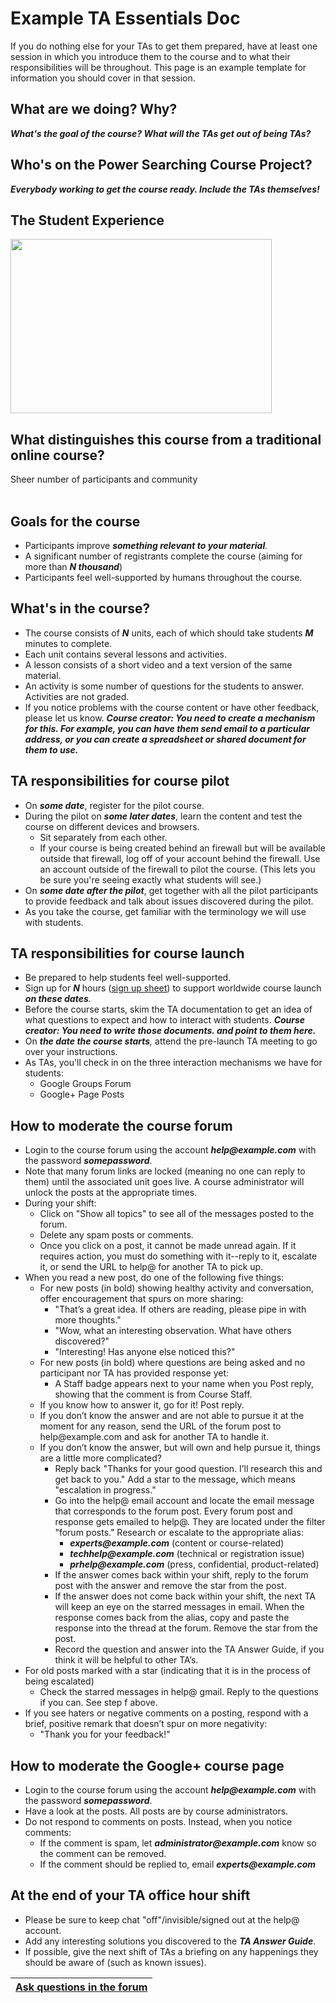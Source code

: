 <h1>Example TA Essentials Doc</h1>

If you do nothing else for your TAs to get them prepared, have at least one session in which you introduce them to the course and to what their responsibilities will be throughout. This page is an example template for information you should cover in that session.



## What are we doing? Why? ##

_**What's the goal of the course? What will the TAs get out of being TAs?**_

## Who's on the Power Searching Course Project? ##

_**Everybody working to get the course ready. Include the TAs themselves!**_

## The Student Experience ##

<img src='http://wiki.course-builder.googlecode.com/git/images/userflow.png' height='279' width='418'>

<h2>What distinguishes this course from a traditional online course?</h2>

Sheer number of participants and community<br>
<br>
<h2>Goals for the course</h2>

<ul><li>Participants improve <i><b>something relevant to your material</b>.</i>
</li><li>A significant number of registrants complete the course (aiming for more than <i><b>N thousand</b></i>)<br>
</li><li>Participants feel well-supported by humans  throughout the course.</li></ul>

<h2>What's in the course?</h2>

<ul><li>The course consists of <i><b>N</b></i> units, each of which should take students <i><b>M</b></i> minutes to complete.<br>
</li><li>Each unit contains several lessons and activities.<br>
</li><li>A lesson consists of a short video and a text version of the same material.<br>
</li><li>An activity is some number of questions for the students to answer. Activities are not graded.<br>
</li><li>If you notice problems with the course content or have other feedback, please let us know. <i><b>Course creator: You need to create a mechanism for this. For example, you can have them send email to a particular address, or you can create a spreadsheet or shared document for them to use.</b></i></li></ul>

<h2>TA responsibilities for course pilot</h2>

<ul><li>On <i><b>some date</b></i>, register for the pilot course.<br>
</li><li>During the pilot on <i><b>some later dates</b></i>,  learn the content and test the course on different devices and browsers.<br>
<ul><li>Sit separately from each other.<br>
</li><li>If your course is being created behind an firewall but will be available outside that firewall, log off of your account behind the firewall. Use an account outside of the firewall to pilot the course. (This lets you be sure you're seeing exactly what students will see.)<br>
</li></ul></li><li>On <i><b>some date after the pilot</b></i>, get together with all the pilot participants to provide feedback and talk about issues discovered during the pilot.<br>
</li><li>As you take the course, get familiar with the terminology we will use with students.</li></ul>

<h2>TA responsibilities for course launch</h2>

<ul><li>Be prepared to help students feel well-supported.<br>
</li><li>Sign up for <i><b>N</b></i> hours (<a href='https://docs.google.com/a/google.com/spreadsheet/ccc?key=0Arvsi5kPl6d8dGZkZDNCbEVNT1BGQ2dzWnlNczNsdEE#gid=0'>sign up sheet</a>) to support worldwide course launch <i><b>on these dates</b>.</i>
</li><li>Before the course starts, skim the TA documentation to get an idea of what questions to expect and how to interact with students. <i><b>Course creator: You need to write those documents. and point to them here.</b></i>
</li><li>On <i><b>the date the course starts</b>,</i> attend the pre-launch TA meeting to go over your instructions.<br>
</li><li>As TAs, you'll check in on the three interaction mechanisms we have for students:<br>
<ul><li>Google Groups Forum<br>
</li><li>Google+ Page Posts</li></ul></li></ul>

<h2>How to moderate the course forum</h2>

<ul><li>Login to the course forum using the account <b><i>help@example.com</i></b> with the password <b><i>somepassword</i></b>.<br>
</li><li>Note  that many forum links are locked (meaning no one can reply to them) until the associated unit goes live. A course administrator will unlock the posts at the appropriate times.<br>
</li><li>During your shift:<br>
<ul><li>Click on "Show all topics" to see all of the messages posted to the forum.<br>
</li><li>Delete any spam posts or comments.<br>
</li><li>Once you click on a post, it cannot be made unread again.  If it requires action, you must do something with it--reply to it, escalate it, or send the URL to help@ for another TA to pick up.<br>
</li></ul></li><li>When you read a new post, do one of the following five things:<br>
<ul><li>For new posts (in bold) showing healthy activity and conversation, offer encouragement that spurs on more sharing:<br>
<ul><li>"That’s a great idea.  If others are reading, please pipe in with more thoughts."<br>
</li><li>"Wow, what an interesting observation.  What have others discovered?"<br>
</li><li>"Interesting!  Has anyone else noticed this?"<br>
</li></ul></li><li>For new posts (in bold) where questions are being asked and no participant nor TA has provided response yet:<br>
<ul><li>A Staff badge appears next to your name when you Post reply, showing that the comment is from Course Staff.<br>
</li></ul></li><li>If you know how to answer it, go for it!  Post reply.<br>
</li><li>If you don’t know the answer and are not able to pursue it at the moment for any reason,  send the URL of the forum post to help@example.com and ask for another TA to handle it.<br>
</li><li>If you don’t know the answer, but will own and help pursue it, things are a little more complicated?<br>
<ul><li>Reply back "Thanks for your good question.  I’ll research this and get back to you." Add a star to the message, which means "escalation in progress."<br>
</li><li>Go into the help@ email account and locate the email message that corresponds to the forum post. Every forum post and response gets emailed to help@. They are located under the filter "forum posts." Research or escalate to the appropriate alias:<br>
<ul><li><b><i>experts@example.com</i></b> (content or course-related)<br>
</li><li><b><i>techhelp@example.com</i></b> (technical or registration issue)<br>
</li><li><b><i>prhelp@example.com</i></b> (press, confidential, product-related)<br>
</li></ul></li><li>If the answer comes back within your shift, reply to the forum post with the answer and remove the star from the post.<br>
</li><li>If the answer does not come back within your shift, the next TA will keep an eye on the starred messages in email. When the response comes back from the alias, copy and paste the response into the thread at the forum. Remove the star from the post.<br>
</li><li>Record the question and answer into the TA Answer Guide, if you think it will be helpful to other TA’s.<br>
</li></ul></li></ul></li><li>For old posts marked with a star (indicating that it is in the process of being escalated)<br>
<ul><li>Check the starred messages in help@ gmail. Reply to the questions if you can.  See step f above.<br>
</li></ul></li><li>If you see haters or negative comments on a posting, respond with a brief, positive remark that doesn’t spur on more negativity:<br>
<ul><li>"Thank you for your feedback!"</li></ul></li></ul>

<h2>How to moderate the Google+ course page</h2>

<ul><li>Login to the course forum using the account <b><i>help@example.com</i></b> with the password <b><i>somepassword</i></b>.<br>
</li><li>Have a look at the posts. All posts are by course administrators.<br>
</li><li>Do not respond to comments on posts. Instead, when you notice comments:<br>
<ul><li>If the comment is spam, let <b><i>administrator@example.com</i></b> know so the comment can be removed.<br>
</li><li>If the comment should be replied to, email <b><i>experts@example.com</i></b></li></ul></li></ul>

<h2>At the end of your TA office hour shift</h2>

<ul><li>Please be sure to keep chat "off"/invisible/signed out at the help@ account.<br>
</li><li>Add any interesting solutions you discovered to the <b><i>TA Answer Guide</i></b>.<br>
</li><li>If possible, give the next shift of TAs a briefing on any happenings they should be aware of (such as known issues).</li></ul>

<table><thead><th> <a href='https://groups.google.com/forum/?fromgroups#!categories/course-builder-forum/set-up-and-manage-community'>Ask questions in the forum</a> </th></thead><tbody>
